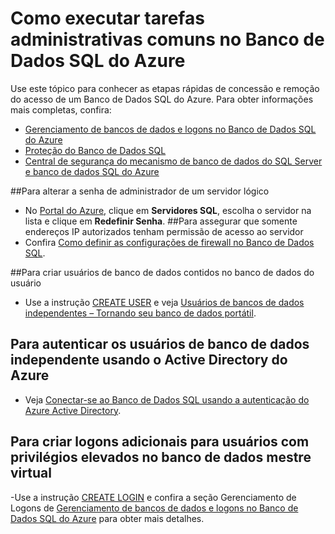 <properties
	pageTitle="Como executar tarefas administrativas comuns no Banco de Dados SQL do Azure"
	description="Descreve como executar tarefas administrativas comuns"
	services="sql-database"
	documentationCenter=""
	authors="v-shysun"
	manager="msmets"
	editor=""/>

<tags
	ms.service="sql-database"
	ms.workload="data-management"
	ms.tgt_pltfrm="na"
	ms.devlang="na"
	ms.topic="article"
	ms.date="05/04/2016"
	ms.author="v-shysun"/>

# Como executar tarefas administrativas comuns no Banco de Dados SQL do Azure
Use este tópico para conhecer as etapas rápidas de concessão e remoção do acesso de um Banco de Dados SQL do Azure. Para obter informações mais completas, confira:

- [Gerenciamento de bancos de dados e logons no Banco de Dados SQL do Azure](sql-database-manage-logins.md)
- [Proteção do Banco de Dados SQL](sql-database-security.md)
- [Central de segurança do mecanismo de banco de dados do SQL Server e banco de dados SQL do Azure](https://msdn.microsoft.com/library/bb510589)

##Para alterar a senha de administrador de um servidor lógico
- No [Portal do Azure](https://portal.azure.com), clique em **Servidores SQL**, escolha o servidor na lista e clique em **Redefinir Senha**.
##Para assegurar que somente endereços IP autorizados tenham permissão de acesso ao servidor
- Confira [Como definir as configurações de firewall no Banco de Dados SQL](sql-database-configure-firewall-settings.md).

##Para criar usuários de banco de dados contidos no banco de dados do usuário
- Use a instrução [CREATE USER](https://msdn.microsoft.com/library/ms173463.aspx) e veja [Usuários de bancos de dados independentes – Tornando seu banco de dados portátil](https://msdn.microsoft.com/library/ff929188.aspx).

## Para autenticar os usuários de banco de dados independente usando o Active Directory do Azure
- Veja [Conectar-se ao Banco de Dados SQL usando a autenticação do Azure Active Directory](sql-database-aad-authentication.md).

## Para criar logons adicionais para usuários com privilégios elevados no banco de dados mestre virtual
-Use a instrução [CREATE LOGIN](https://msdn.microsoft.com/library/ms189751.aspx) e confira a seção Gerenciamento de Logons de [Gerenciamento de bancos de dados e logons no Banco de Dados SQL do Azure](sql-database-manage-logins.md) para obter mais detalhes.

<!---HONumber=AcomDC_0511_2016-->